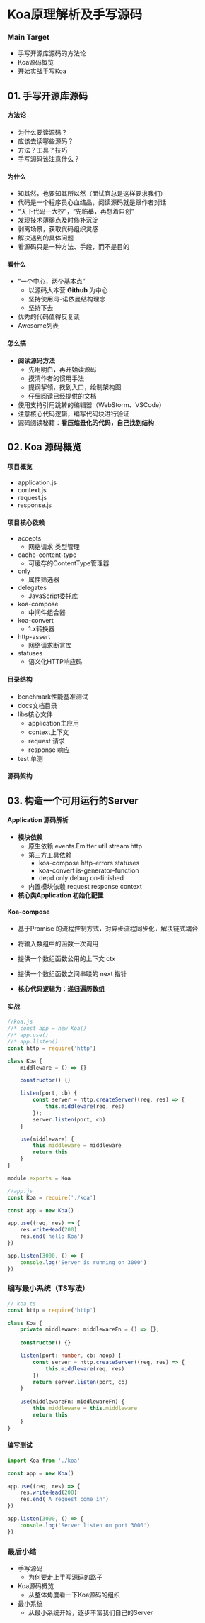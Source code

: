 # Koa原理解析及手写源码

### Main Target

+ 手写开源库源码的方法论
+ Koa源码概览
+ 开始实战手写Koa



## 01. 手写开源库源码

#### 方法论

+ 为什么要读源码？
+ 应该去读哪些源码？
+ 方法？工具？技巧
+ 手写源码该注意什么？



#### 为什么

+ 知其然，也要知其所以然（面试官总是这样要求我们）
+ 代码是一个程序员心血结晶，阅读源码就是跟作者对话
+ “天下代码一大抄”，“先临摹，再想着自创”
+ 发现技术薄弱点及时修补沉淀
+ 剥离场景，获取代码组织灵感
+ 解决遇到的具体问题
+ 看源码只是一种方法、手段，而不是目的



#### 看什么

+ “一个中心，两个基本点”
  + 以源码大本营 **Github** 为中心
  + 坚持使用冯-诺依曼结构理念
  + 坚持下去
+ 优秀的代码值得反复读
+ Awesome列表



#### 怎么搞

+ **阅读源码方法**
  + 先用明白，再开始读源码
  + 摸清作者的惯用手法
  + 提纲挈领，找到入口，绘制架构图
  + 仔细阅读已经提供的文档
+ 使用支持引用跳转的编辑器（WebStorm、VSCode）
+ 注意核心代码逻辑，编写代码块进行验证
+ 源码阅读秘籍：**看压缩丑化的代码，自己找到结构**



## 02. Koa 源码概览

#### 项目概览

+ application.js
+ context.js
+ request.js
+ response.js



#### 项目核心依赖

+ accepts
  + 网络请求 类型管理
+ cache-content-type 
  + 可缓存的ContentType管理器
+ only
  + 属性筛选器
+ delegates
  + JavaScript委托库
+ koa-compose
  + 中间件组合器
+ koa-convert
  + 1.x转换器
+ http-assert
  + 网络请求断言库
+ statuses
  + 语义化HTTP响应码



#### 目录结构

+ benchmark性能基准测试
+ docs文档目录
+ libs核心文件
  + application主应用
  + context上下文
  + request 请求
  + response 响应
+ test 单测



#### 源码架构



## 03. 构造一个可用运行的Server



#### Application 源码解析

+ **模块依赖**
  + 原生依赖 events.Emitter util stream http
  + 第三方工具依赖
    + koa-compose  http-errors  statuses
    + koa-convert  is-generator-function
    + depd  only  debug  on-finished
  + 内置模块依赖  request  response  context
+ **核心类Application 初始化配置**



#### Koa-compose

+ 基于Promise 的流程控制方式，对异步流程同步化，解决链式耦合
+ 将输入数组中的函数一次调用
+ 提供一个数组函数公用的上下文 ctx
+ 提供一个数组函数之间串联的 next 指针

+ **核心代码逻辑为：递归遍历数组**



#### 实战

```js
//koa.js
//* const app = new Koa()
//* app.use()
//* app.listen()
const http = require('http')

class Koa {
    middleware = () => {}

    constructor() {}

    listen(port, cb) {
        const server = http.createServer((req, res) => {
            this.middleware(req, res)
        });
        server.listen(port, cb)
    }

    use(middleware) {
        this.middleware = middleware
        return this
    }
}

module.exports = Koa
```

```js
//app.js
const Koa = require('./koa')

const app = new Koa()

app.use((req, res) => {
    res.writeHead(200)
    res.end('hello Koa')
})

app.listen(3000, () => {
    console.log('Server is running on 3000')
})
```



### 编写最小系统（TS写法）

```ts
// koa.ts
const http = require('http')

class Koa {
    private middleware: middlewareFn = () => {};
    
    constructor() {}

    listen(port: number, cb: noop) {
        const server = http.createServer((req, res) => {
            this.middleware(req, res)
        })
        return server.listen(port, cb)
    }
    
    use(middlewareFn: middlewareFn) {
        this.middleware = this.middleware
        return this
    }
}
```



#### 编写测试

```js
import Koa from './koa'

const app = new Koa()

app.use((req, res) => {
    res.writeHead(200)
    res.end('A request come in')
})

app.listen(3000, () => {
    console.log('Server listen on port 3000')
})
```



### 最后小结

+ 手写源码
  + 为何要走上手写源码的路子
+ Koa源码概览
  + 从整体角度看一下Koa源码的组织
+ 最小系统
  + 从最小系统开始，逐步丰富我们自己的Server

